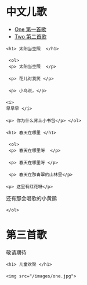 # 中文儿歌

<html>

<head>

<title>

中文儿歌
</title>

<meta charset="UTF-8">

</head>

<body>

<ul>

<li> <a href="songs/1sunsong.html"> One 第一首歌 </a> </li>

<li> <a href="songs/2springsong.html">Two 第二首歌</a> </li> 



</ul>

    <h1> 太阳当空照  </h1>
  
     <ol>
	 <p> 太阳当空照  </p>

     <p> 花儿对我笑 </p>
	 
	 <p> 小鸟说，</p> 
	 
    <i> 
    早早早 </i>
	
    <p> 你为什么背上小书包</p> </ol>
	
	<h1> 春天在哪里 </h1>

	 <ol>
	 <p> 春天在哪里呀  </p>

     <p> 春天在哪里呀 </p>
	 
	 <p> 春天在那青翠的山林里</p> 
     
    <p> 这里有红花呀</p> 
	
<p> 还有那会唱歌的小黄鹂</p>

	</ol>

<h1> 第三首歌 </h1>
敬请期待
	
	<h1> 儿童欢聚 </h1>
	
	<img src="/images/one.jpg">


</body>

</html>


